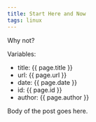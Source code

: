 ```yaml
---
title: Start Here and Now
tags: linux
---
```


Why not?

Variables:

* title: {{ page.title }}
* url: {{ page.url }}
* date: {{ page.date }}
* id: {{ page.id }}
* author: {{ page.author }}

Body of the post goes here.
